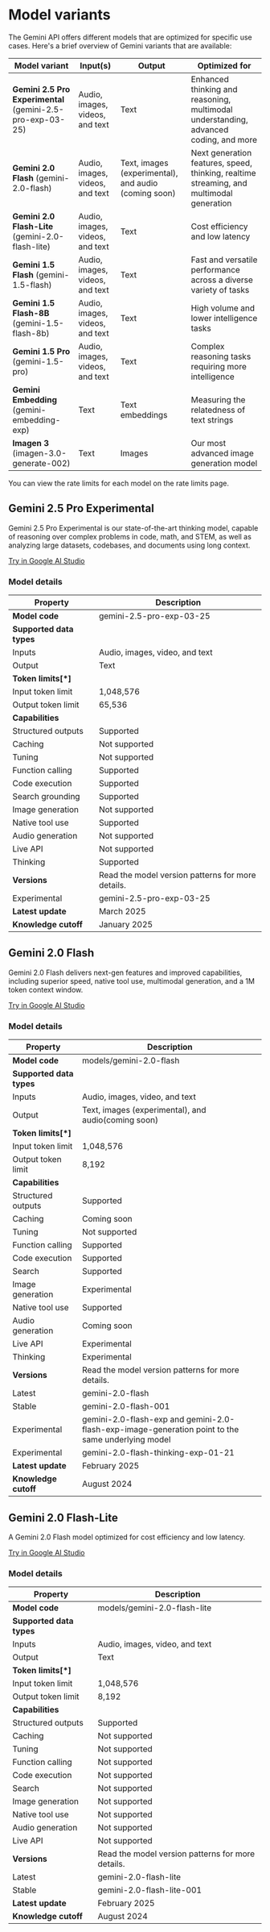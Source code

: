# Model variants

The Gemini API offers different models that are optimized for specific use cases. Here's a brief overview of Gemini variants that are available:

| Model variant | Input(s) | Output | Optimized for |
|---------------|----------|--------|---------------|
| **Gemini 2.5 Pro Experimental** (gemini-2.5-pro-exp-03-25) | Audio, images, videos, and text | Text | Enhanced thinking and reasoning, multimodal understanding, advanced coding, and more |
| **Gemini 2.0 Flash** (gemini-2.0-flash) | Audio, images, videos, and text | Text, images (experimental), and audio (coming soon) | Next generation features, speed, thinking, realtime streaming, and multimodal generation |
| **Gemini 2.0 Flash-Lite** (gemini-2.0-flash-lite) | Audio, images, videos, and text | Text | Cost efficiency and low latency |
| **Gemini 1.5 Flash** (gemini-1.5-flash) | Audio, images, videos, and text | Text | Fast and versatile performance across a diverse variety of tasks |
| **Gemini 1.5 Flash-8B** (gemini-1.5-flash-8b) | Audio, images, videos, and text | Text | High volume and lower intelligence tasks |
| **Gemini 1.5 Pro** (gemini-1.5-pro) | Audio, images, videos, and text | Text | Complex reasoning tasks requiring more intelligence |
| **Gemini Embedding** (gemini-embedding-exp) | Text | Text embeddings | Measuring the relatedness of text strings |
| **Imagen 3** (imagen-3.0-generate-002) | Text | Images | Our most advanced image generation model |

You can view the rate limits for each model on the rate limits page.

## Gemini 2.5 Pro Experimental

Gemini 2.5 Pro Experimental is our state-of-the-art thinking model, capable of reasoning over complex problems in code, math, and STEM, as well as analyzing large datasets, codebases, and documents using long context.

[Try in Google AI Studio](https://aistudio.google.com)

### Model details

| Property | Description |
|----------|-------------|
| **Model code** | gemini-2.5-pro-exp-03-25 |
| **Supported data types** | |
| Inputs | Audio, images, video, and text |
| Output | Text |
| **Token limits[*]** | |
| Input token limit | 1,048,576 |
| Output token limit | 65,536 |
| **Capabilities** | |
| Structured outputs | Supported |
| Caching | Not supported |
| Tuning | Not supported |
| Function calling | Supported |
| Code execution | Supported |
| Search grounding | Supported |
| Image generation | Not supported |
| Native tool use | Supported |
| Audio generation | Not supported |
| Live API | Not supported |
| Thinking | Supported |
| **Versions** | Read the model version patterns for more details. |
| Experimental | gemini-2.5-pro-exp-03-25 |
| **Latest update** | March 2025 |
| **Knowledge cutoff** | January 2025 |

## Gemini 2.0 Flash

Gemini 2.0 Flash delivers next-gen features and improved capabilities, including superior speed, native tool use, multimodal generation, and a 1M token context window.

[Try in Google AI Studio](https://aistudio.google.com)

### Model details

| Property | Description |
|----------|-------------|
| **Model code** | models/gemini-2.0-flash |
| **Supported data types** | |
| Inputs | Audio, images, video, and text |
| Output | Text, images (experimental), and audio(coming soon) |
| **Token limits[*]** | |
| Input token limit | 1,048,576 |
| Output token limit | 8,192 |
| **Capabilities** | |
| Structured outputs | Supported |
| Caching | Coming soon |
| Tuning | Not supported |
| Function calling | Supported |
| Code execution | Supported |
| Search | Supported |
| Image generation | Experimental |
| Native tool use | Supported |
| Audio generation | Coming soon |
| Live API | Experimental |
| Thinking | Experimental |
| **Versions** | Read the model version patterns for more details. |
| Latest | gemini-2.0-flash |
| Stable | gemini-2.0-flash-001 |
| Experimental | gemini-2.0-flash-exp and gemini-2.0-flash-exp-image-generation point to the same underlying model |
| Experimental | gemini-2.0-flash-thinking-exp-01-21 |
| **Latest update** | February 2025 |
| **Knowledge cutoff** | August 2024 |

## Gemini 2.0 Flash-Lite

A Gemini 2.0 Flash model optimized for cost efficiency and low latency.

[Try in Google AI Studio](https://aistudio.google.com)

### Model details

| Property | Description |
|----------|-------------|
| **Model code** | models/gemini-2.0-flash-lite |
| **Supported data types** | |
| Inputs | Audio, images, video, and text |
| Output | Text |
| **Token limits[*]** | |
| Input token limit | 1,048,576 |
| Output token limit | 8,192 |
| **Capabilities** | |
| Structured outputs | Supported |
| Caching | Not supported |
| Tuning | Not supported |
| Function calling | Not supported |
| Code execution | Not supported |
| Search | Not supported |
| Image generation | Not supported |
| Native tool use | Not supported |
| Audio generation | Not supported |
| Live API | Not supported |
| **Versions** | Read the model version patterns for more details. |
| Latest | gemini-2.0-flash-lite |
| Stable | gemini-2.0-flash-lite-001 |
| **Latest update** | February 2025 |
| **Knowledge cutoff** | August 2024 |
